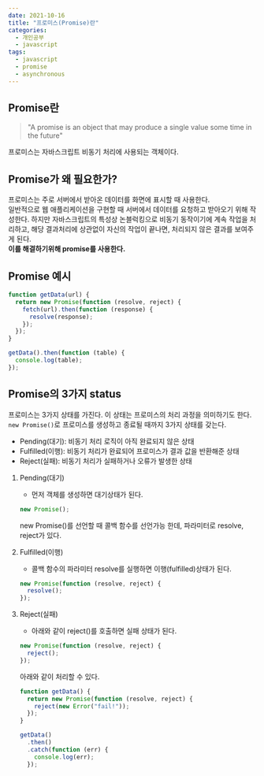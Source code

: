 ```yaml
---
date: 2021-10-16
title: "프로미스(Promise)란"
categories:
  - 개인공부
  - javascript
tags:
  - javascript
  - promise
  - asynchronous
---
```


## Promise란

> "A promise is an object that may produce a single value some time in the future"

프로미스는 자바스크립트 비동기 처리에 사용되는 객체이다.

## Promise가 왜 필요한가?

프로미스는 주로 서버에서 받아온 데이터를 화면에 표시할 때 사용한다.  
일반적으로 웹 애플리케이션을 구현할 때 서버에서 데이터를 요청하고 받아오기 위해 작성한다. 하지만 자바스크립트의 특성상 논블럭킹으로 비동기 동작이기에 계속 작업을 처리하고, 해당 결과처리에 상관없이 자신의 작업이 끝나면, 처리되지 않은 결과를 보여주게 된다.  
**이를 해결하기위해 promise를 사용한다.**

## Promise 예시

```javascript
function getData(url) {
  return new Promise(function (resolve, reject) {
    fetch(url).then(function (response) {
      resolve(response);
    });
  });
}

getData().then(function (table) {
  console.log(table);
});
```

## Promise의 3가지 status

프로미스는 3가지 상태를 가진다. 이 상태는 프로미스의 처리 과정을 의미하기도 한다. <code>new Promise()</code>로 프로미스를 생성하고 종료될 때까지 3가지 상태를 갖는다.

- Pending(대기): 비동기 처리 로직이 아직 완료되지 않은 상태
- Fulfilled(이행): 비동기 처리가 완료되어 프로미스가 결과 값을 반환해준 상태
- Reject(실패): 비동기 처리가 실패하거나 오류가 발생한 상태

1. Pending(대기)
   - 먼저 객체를 생성하면 대기상태가 된다.
   ```js
   new Promise();
   ```
   new Promise()를 선언할 때 콜백 함수를 선언가능 한데, 파라미터로 resolve, reject가 있다.
1. Fulfilled(이행)

   - 콜백 함수의 파라미터 resolve를 실행하면 이행(fulfilled)상태가 된다.

   ```js
   new Promise(function (resolve, reject) {
     resolve();
   });
   ```

1. Reject(실패)

   - 아래와 같이 reject()를 호출하면 실패 상태가 된다.

   ```js
   new Promise(function (resolve, reject) {
     reject();
   });
   ```

   아래와 같이 처리할 수 있다.

   ```js
   function getData() {
     return new Promise(function (resolve, reject) {
       reject(new Error("fail!"));
     });
   }

   getData()
     .then()
     .catch(function (err) {
       console.log(err);
     });
   ```
